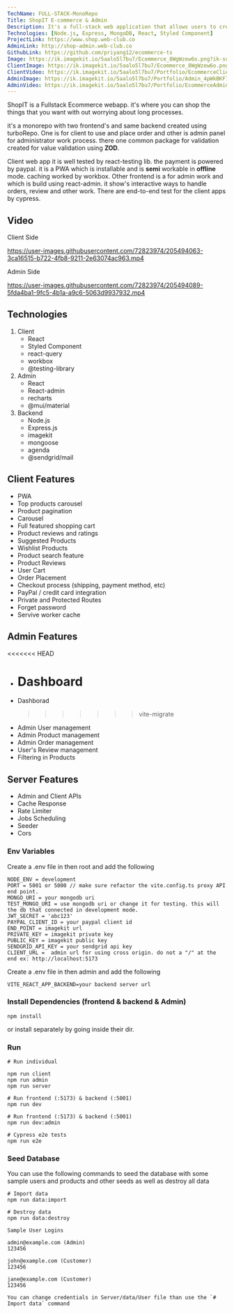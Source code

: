 ```yaml
---
TechName: FULL-STACK-MonoRepo
Title: ShopIT E-commerce & Admin
Description: It's a full-stack web application that allows users to create an account, log in, and create an order. The application also allows users to view their order history, and view their cart. The application is built with Node.js, Express, MongoDB, React, Context API, and Styled Component. The application is deployed on Vercel.
Technologies: [Node.js, Express, MongoDB, React, Styled Component]
ProjectLink: https://www.shop.web-club.co
AdminLink: http://shop-admin.web-club.co
GithubLink: https://github.com/priyang12/ecommerce-ts
Image: https://ik.imagekit.io/5aalo5l7bu7/Ecommerce_8WgWzew6o.png?ik-sdk-version=javascript-1.4.3&updatedAt=1660117461345
ClientImage: https://ik.imagekit.io/5aalo5l7bu7/Ecommerce_8WgWzew6o.png?ik-sdk-version=javascript-1.4.3&updatedAt=1660117461345
ClientVideo: https://ik.imagekit.io/5aalo5l7bu7/Portfolio/EcommerceClient_9av_ILt4v.mp4?ik-sdk-version=javascript-1.4.3&updatedAt=1668355268526
AdminImage: https://ik.imagekit.io/5aalo5l7bu7/Portfolio/Admin_4pWkBKF7g?ik-sdk-version=javascript-1.4.3&updatedAt=1668887257201
AdminVideo: https://ik.imagekit.io/5aalo5l7bu7/Portfolio/EcommerceAdmin_DDzIsBmjK.mp4?ik-sdk-version=javascript-1.4.3&updatedAt=1668887007286
---
```


ShopIT is a Fullstack Ecommerce webapp. it's where you can shop the things that you want with out worrying about long processes.

it's a monorepo with two frontend's and same backend created using turboRepo. One is for client to use and place order and other is admin panel for administrator work process. there one common package for validation created for value validation using **ZOD**.

Client web app it is well tested by react-testing lib. the payment is powered by paypal. it is a PWA which is installable and is **semi** workable in **offline** mode. caching worked by workbox. Other frontend is a for admin work and which is build using react-admin. it show's interactive ways to handle orders, review and other work. There are end-to-end test for the client apps by cypress.

## Video

Client Side

https://user-images.githubusercontent.com/72823974/205494063-3ca16515-b722-4fb8-9211-2e63074ac963.mp4

Admin Side

https://user-images.githubusercontent.com/72823974/205494089-5fda4ba1-9fc5-4b1a-a9c6-5063d9937932.mp4

## Technologies

1. Client
   - React
   - Styled Component
   - react-query
   - workbox
   - @testing-library
2. Admin
   - React
   - React-admin
   - recharts
   - @mui/material
3. Backend
   - Node.js
   - Express.js
   - imagekit
   - mongoose
   - agenda
   - @sendgrid/mail

## Client Features

- PWA
- Top products carousel
- Product pagination
- Carousel
- Full featured shopping cart
- Product reviews and ratings
- Suggested Products
- Wishlist Products
- Product search feature
- Product Reviews
- User Cart
- Order Placement
- Checkout process (shipping, payment method, etc)
- PayPal / credit card integration
- Private and Protected Routes
- Forget password
- Servive worker cache

## Admin Features

<<<<<<< HEAD

- # Dashboard
- Dashborad
  > > > > > > > vite-migrate
- Admin User management
- Admin Product management
- Admin Order management
- User's Review management
- Filtering in Products

## Server Features

- Admin and Client APIs
- Cache Response
- Rate Limiter
- Jobs Scheduling
- Seeder
- Cors

### Env Variables

Create a .env file in then root and add the following

```
NODE_ENV = development
PORT = 5001 or 5000 // make sure refactor the vite.config.ts proxy API end point.
MONGO_URI = your mongodb uri
TEST_MONGO_URI = use mongodb uri or change it for testing. this will the db that connected in development mode.
JWT_SECRET = 'abc123'
PAYPAL_CLIENT_ID = your paypal client id
END_POINT = imagekit url
PRIVATE_KEY = imagekit private key
PUBLIC_KEY = imagekit public key
SENDGRID_API_KEY = your sendgrid api key
CLIENT_URL =  admin url for using cross origin. do not a "/" at the end ex: http://localhost:5173
```

Create a .env file in then admin and add the following

```
VITE_REACT_APP_BACKEND=your backend server url
```

### Install Dependencies (frontend & backend & Admin)

```
npm install
```

or install separately by going inside their dir.

### Run

```
# Run individual

npm run client
npm run admin
npm run server

# Run frontend (:5173) & backend (:5001)
npm run dev

# Run frontend (:5173) & backend (:5001)
npm run dev:admin

# Cypress e2e tests
npm run e2e

```

### Seed Database

You can use the following commands to seed the database with some sample users and products and other seeds as well as destroy all data

```
# Import data
npm run data:import

# Destroy data
npm run data:destroy
```

```
Sample User Logins

admin@example.com (Admin)
123456

john@example.com (Customer)
123456

jane@example.com (Customer)
123456

You can change credentials in Server/data/User file than use the `# Import data` command
```
